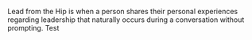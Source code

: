 <!--
.. title: What does Lead from the Hip mean?
.. slug: about-lead-from-the-hip
.. date: 2013-09-01 05:05:00 UTC
.. tags: about
.. category:
.. link: 
.. description: This post describes why Lead from the Hip exists.
.. type: text
-->

Lead from the Hip is when a person shares their personal experiences regarding leadership that naturally occurs during a conversation without prompting. Test
